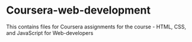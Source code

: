 # Coursera-web-development
This contains files for Coursera assignments for the course - HTML, CSS, and JavaScript for Web-developers
